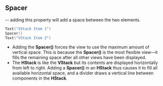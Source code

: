 ## Spacer
--
adding this property will add a space between the two elements. 
``` swift
Text("VStack Item 1")
Spacer()
Text("VStack Item 2")
```
- Adding the **Spacer()** forces the view to use the maximum amount of vertical space. This is because the **Spacer()** is the most flexible view—it fills the remaining space after all other views have been displayed.
- The **HStack** is like the **VStack** but its contents are displayed horizontally from left to right. Adding a **Spacer()** in an **HStack** thus causes it to fill all available horizontal space, and a divider draws a vertical line between components in the **HStack**.